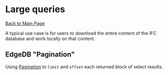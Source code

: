 # Large queries

[Back to Main Page](../ifcdb.md)

A typical use case is for users to download the entire content of the IFC database and work locally on that content. 

## EdgeDB "Pagination" 

Using [Pagination](https://www.edgedb.com/docs/edgeql/select#pagination) to `limit` and `offset` each returned block
of select results.